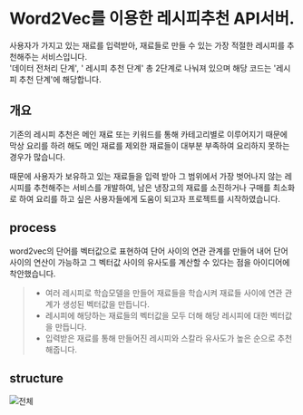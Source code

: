 # Word2Vec를 이용한 레시피추천 API서버.

사용자가 가지고 있는 재료를 입력받아, 재료들로 만들 수 있는 가장 적절한 레시피를 추천해주는 서비스입니다. \
'데이터 전처리 단계', ' 레시피 추천 단계' 총 2단계로 나눠져 있으며 해당 코드는 '레시피 추천 단계'에 해당합니다.

## 개요
기존의 레시피 추천은 메인 재료 또는 키워드를 통해 카테고리별로 이루어지기 때문에 막상 요리를 하려 해도 메인 재료를 제외한 재료들이 대부분 부족하여 요리하지 못하는 경우가 많습니다.

때문에 사용자가 보유하고 있는 재료들을 입력 받아 그 범위에서 가장 벗어나지 않는 레시피를 추천해주는 서비스를 개발하여, 남은 냉장고의 재료를 소진하거나 구매를 최소화로 하여 요리를 하고 싶은 사용자들에게 도움이 되고자 프로젝트를 시작하였습니다.

## process
word2vec의 단어를 벡터값으로 표현하여 단어 사이의 연관 관계를 만들어 내어 단어 사이의 연산이 가능하고 그 벡터값 사이의 유사도를 계산할 수 있다는 점을 아이디어에 착안했습니다. 
> + 여러 레시피로 학습모델을 만들어 재료들을 학습시켜 재료들 사이에 연관 관계가 생성된 벡터값을 만듭니다.
> + 레시피에 해당하는 재료들의 벡터값을 모두 더해 해당 레시피에 대한 벡터값을 만듭니다.
> + 입력받은 재료를 통해 만들어진 레시피와 스칼라 유사도가 높은 순으로 추천해줍니다.

## structure
![전체](https://user-images.githubusercontent.com/42955392/111572564-2d7b0280-87ec-11eb-89bf-6f8d0e744de3.PNG)
